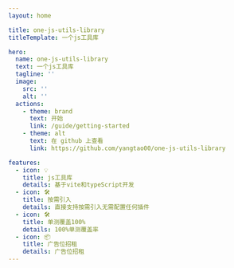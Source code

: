 ```yaml
---
layout: home

title: one-js-utils-library
titleTemplate: 一个js工具库

hero:
  name: one-js-utils-library
  text: 一个js工具库
  tagline: ''
  image:
    src: ''
    alt: ''
  actions:
    - theme: brand
      text: 开始
      link: /guide/getting-started
    - theme: alt
      text: 在 github 上查看
      link: https://github.com/yangtao00/one-js-utils-library

features:
  - icon: 💡
    title: js工具库
    details: 基于vite和typeScript开发
  - icon: 🛠️
    title: 按需引入
    details: 直接支持按需引入无需配置任何插件
  - icon: 🛠️
    title: 单测覆盖100%
    details: 100%单测覆盖率
  - icon: 📦
    title: 广告位招租
    details: 广告位招租
---
```

